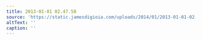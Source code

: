 ```yaml
---
title: 2013-01-01 02.47.58
source: 'https://static.jamesdigioia.com/uploads/2014/01/2013-01-01-02-47-58-scaled.jpg'
altText: ''
caption: ''
---
```



